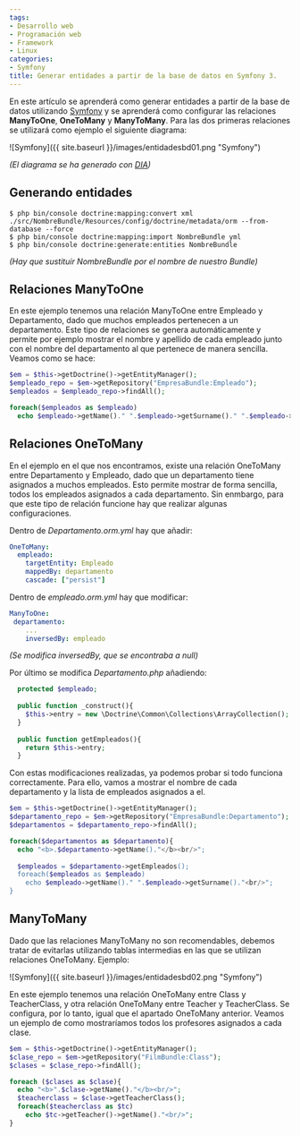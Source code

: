 ```yaml
---
tags:
- Desarrollo web
- Programación web
- Framework
- Linux
categories:
- Symfony
title: Generar entidades a partir de la base de datos en Symfony 3.
---
```

En este artículo se aprenderá como generar entidades a partir de la base de datos utilizando [Symfony](http://symfony.com/) y se aprenderá como configurar las relaciones **ManyToOne**, **OneToMany** y **ManyToMany**. Para las dos primeras relaciones se utilizará como ejemplo el siguiente diagrama:

![Symfony]({{ site.baseurl }}/images/entidadesbd01.png "Symfony")

*(El diagrama se ha generado con [DIA](http://dia-installer.de/index.html.es))*

## Generando entidades

``` shell
$ php bin/console doctrine:mapping:convert xml ./src/NombreBundle/Resources/config/doctrine/metadata/orm --from-database --force
$ php bin/console doctrine:mapping:import NombreBundle yml
$ php bin/console doctrine:generate:entities NombreBundle
```
*(Hay que sustituir NombreBundle por el nombre de nuestro Bundle)*

## Relaciones ManyToOne

En este ejemplo tenemos una relación ManyToOne entre Empleado y Departamento, dado que muchos empleados pertenecen a un departamento. Este tipo de relaciones se genera automáticamente y permite por ejemplo mostrar el nombre y apellido de cada empleado junto con el nombre del departamento al que pertenece de manera sencilla. Veamos como se hace:

``` php
$em = $this->getDoctrine()->getEntityManager();
$empleado_repo = $em->getRepository("EmpresaBundle:Empleado");
$empleados = $empleado_repo->findAll();

foreach($empleados as $empleado)
  echo $empleado->getName()." ".$empleado->getSurname()." ".$empleado->getDepartamento()->getName()."<br/>";
```

## Relaciones OneToMany

En el ejemplo en el que nos encontramos, existe una relación OneToMany entre Departamento y Empleado, dado que un departamento tiene asignados a muchos empleados. Esto permite mostrar de forma sencilla, todos los empleados asignados a cada departamento. Sin enmbargo, para que este tipo de relación funcione hay que realizar algunas configuraciones.

Dentro de *Departamento.orm.yml* hay que añadir:

``` yml
OneToMany:
  empleado:
    targetEntity: Empleado
    mappedBy: departamento
    cascade: ["persist"]
```

Dentro de *empleado.orm.yml* hay que modificar:

``` yml
ManyToOne:
 departamento:
    ...
    inversedBy: empleado
```

*(Se modifica inversedBy, que se encontraba a null)*

Por último se modifica *Departamento.php* añadiendo:

``` php
  protected $empleado;
  
  public function _construct(){
    $this->entry = new \Doctrine\Common\Collections\ArrayCollection();
  }
  
  public function getEmpleados(){
    return $this->entry;
  }
```

Con estas modificaciones realizadas, ya podemos probar si todo funciona correctamente. Para ello, vamos a mostrar el nombre de cada departamento y la lista de empleados asignados a el.

``` php
$em = $this->getDoctrine()->getEntityManager();
$departamento_repo = $em->getRepository("EmpresaBundle:Departamento");
$departamentos = $departamento_repo->findAll();

foreach($departamentos as $departamento){
  echo "<b>.$departamento->getName()."</b><br/>";
  
  $empleados = $departamento->getEmpleados();
  foreach($empleados as $empleado)
    echo $empleado->getName()." ".$empleado->getSurname()."<br/>";
}
```

## ManyToMany

Dado que las relaciones ManyToMany no son recomendables, debemos tratar de evitarlas utilizando tablas intermedias en las que se utilizan relaciones OneToMany. Ejemplo:

![Symfony]({{ site.baseurl }}/images/entidadesbd02.png "Symfony")

En este ejemplo tenemos una relación OneToMany entre Class y TeacherClass, y otra relación OneToMany entre Teacher y TeacherClass. Se configura, por lo tanto, igual que el apartado OneToMany anterior. Veamos un ejemplo de como mostraríamos todos los profesores asignados a cada clase.

``` php
$em = $this->getDoctrine()->getEntityManager();
$clase_repo = $em->getRepository("FilmBundle:Class");
$clases = $clase_repo->findAll(); 

foreach ($clases as $clase){
  echo "<b>".$clase->getName()."</b><br/>";
  $teacherclass = $clase->getTeacherClass();  
  foreach($teacherclass as $tc)
    echo $tc->getTeacher()->getName()."<br/>";
}
```
